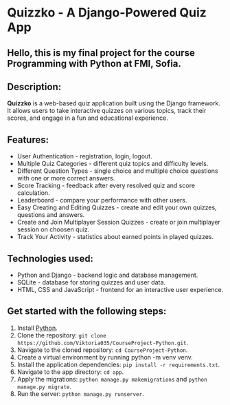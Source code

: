 # Quizzko - A Django-Powered Quiz App

## Hello, this is my final project for the course Programming with Python at FMI, Sofia.

## Description:
**Quizzko** is a web-based quiz application built using the Django framework. It allows users to take interactive quizzes on various topics, track their scores, and engage in a fun and educational experience.

## Features:
* User Authentication - registration, login, logout.
* Multiple Quiz Categories - different quiz topics and difficulty levels.
* Different Question Types - single choice and multiple choice questions with one or more correct answers.
* Score Tracking - feedback after every resolved quiz and score calculation.
* Leaderboard - compare your performance with other users.
* Easy Creating and Editing Quizzes - create and edit your own quizzes, questions and answers.
* Create and Join Multiplayer Session Quizzes - create or join multiplayer session on choosen quiz.
* Track Your Activity - statistics about earned points in played quizzes.

## Technologies used:
* Python and Django - backend logic and database management.
* SQLite - database for storing quizzes and user data.
* HTML, CSS and JavaScript - frontend for an interactive user experience.

## Get started with the following steps:
1. Install [Python](https://www.python.org/downloads/).
2. Clone the repository: `git clone https://github.com/Viktoria035/CourseProject-Python.git`.
3. Navigate to the cloned repository: `cd CourseProject-Python`.
4. Create a virtual environment by running python -m venv venv.
5. Install the application dependencies: `pip install -r requirements.txt`.
6. Navigate to the app directory: `cd app`.
7. Apply the migrations: `python manage.py makemigrations` and `python manage.py migrate`.
8. Run the server: `python manage.py runserver`.